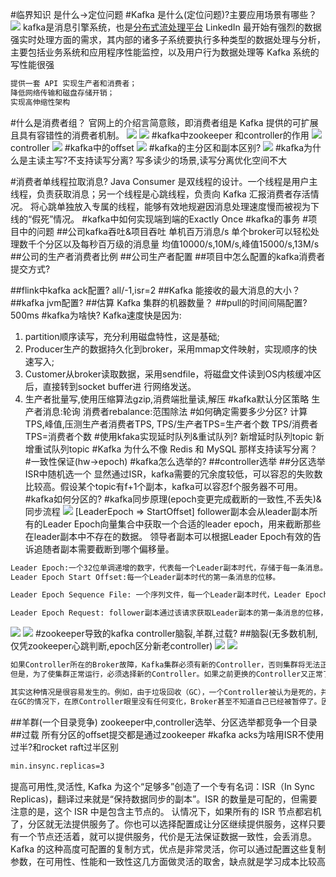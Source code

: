 #临界知识
是什么->定位问题
[](https://github.com/Snailclimb/JavaGuide/blob/main/docs/high-performance/message-queue/kafka%E7%9F%A5%E8%AF%86%E7%82%B9&%E9%9D%A2%E8%AF%95%E9%A2%98%E6%80%BB%E7%BB%93.md)
#Kafka 是什么(定位问题)?主要应用场景有哪些？
![](.z_06_分布式_消息队列_kafka_00_常见问题_images/349b6140.png)
kafka是消息引擎系统，也是[分布式流处理平台](https://blog.csdn.net/weixin_48185778/article/details/111321994?ops_request_misc=&request_id=&biz_id=102&utm_term=kafka%2520stream%25E4%25B8%258Econsumer&utm_medium=distribute.pc_search_result.none-task-blog-2~all~sobaiduweb~default-2-111321994.first_rank_v2_pc_rank_v29#11_Kafka_Stream_6)
LinkedIn 最开始有强烈的数据强实时处理方面的需求，其内部的诸多子系统要执行多种类型的数据处理与分析，
主要包括业务系统和应用程序性能监控，以及用户行为数据处理等
Kafka 系统的写性能很强
```asp
提供一套 API 实现生产者和消费者；
降低网络传输和磁盘存储开销；
实现高伸缩性架构
```
#什么是消费者组？
官网上的介绍言简意赅，即消费者组是 Kafka 提供的可扩展且具有容错性的消费者机制。
![](.z_06_分布式_消息队列_kafka_00_常见问题_images/671d9981.png)
![](.z_06_分布式_消息队列_kafka_00_常见问题_images/88d9d1c6.png)
#kafka中zookeeper 和controller的作用
![](.z_06_分布式_消息队列_kafka_00_常见问题_images/cadb1bbf.png)
controller
![](.z_06_分布式_消息队列_kafka_00_常见问题_images/4a32527a.png)
#kafka中的offset
![](.z_06_分布式_消息队列_kafka_00_常见问题_images/d8650983.png)
#kafka的主分区和副本区别?
![](.z_06_分布式_消息队列_kafka_00_常见问题_images/6af48f43.png)
#kafka为什么是主读主写?不支持读写分离?
写多读少的场景,读写分离优化空间不大

[](https://time.geekbang.org/column/article/246934)
#消费者单线程拉取消息?
Java Consumer 是双线程的设计。一个线程是用户主线程，负责获取消息；另一个线程是心跳线程，负责向 Kafka 汇报消费者存活情况。
将心跳单独放入专属的线程，能够有效地规避因消息处理速度慢而被视为下线的“假死”情况。
#kafka中如何实现端到端的Exactly Once
#kafka的事务
#项目中的问题
##公司kafka吞吐&项目吞吐
单机百万消息/s
单个broker可以轻松处 理数千个分区以及每秒百万级的消息量
均值10000/s,10M/s,峰值15000/s,13M/s
##公司的生产者消费者比例
##公司生产者配置
##项目中怎么配置的kafka消费者提交方式?

##flink中kafka ack配置?
all/-1,isr=2
##Kafka 能接收的最大消息的大小？
##kafka jvm配置?
##估算 Kafka 集群的机器数量？
##pull的时间间隔配置?
500ms
#kafka为啥快?
Kafka速度快是因为:
1. partition顺序读写，充分利用磁盘特性，这是基础;
2. Producer生产的数据持久化到broker，采用mmap文件映射，实现顺序的快速写入;
3. Customer从broker读取数据，采用sendfile，将磁盘文件读到OS内核缓冲区后，直接转到socket buffer进
行网络发送。
4. 生产者批量写,使用压缩算法gzip,消费端批量读,解压
#kafka默认分区策略
生产者消息:轮询
消费者rebalance:范围除法
#如何确定需要多少分区?
计算TPS,峰值,压测生产者消费者TPS,
TPS/生产者TPS=生产者个数
TPS/消费者TPS=消费者个数
#使用kfaka实现延时队列&重试队列?
新增延时队列topic
新增重试队列topic
#Kafka 为什么不像 Redis 和 MySQL 那样支持读写分离？
[](https://time.geekbang.org/column/article/222085)
#一致性保证(hw->epoch)
#kafka怎么选举的?
[](https://blog.51cto.com/u_15127573/2899602)
##controller选举
##分区选举
ISR中随机选一个
显然通过ISR，kafka需要的冗余度较低，可以容忍的失败数比较高。假设某个topic有f+1个副本，kafka可以容忍f个服务器不可用。
#kafka如何分区的?
[](https://blog.csdn.net/lizhitao/article/details/41778193)
#kafka同步原理(epoch变更完成截断的一致性,不丢失)&同步流程
[](https://mp.weixin.qq.com/s?__biz=MjM5NzgyODc1Mw==&mid=2647754415&idx=1&sn=3dd59403fb1391a41d3f024f17cba7e3&chksm=bef127518986ae47f8382c8a171591345bd84ef96fbff4523b373728b79d0f3c953fbd471b9f&token=647212035&lang=zh_CN#rd)
![](.z_06_分布式_消息队列_kafka_00_常见问题_images/55460182.png)
[LeaderEpoch => StartOffset]
follower副本会从leader副本所有的Leader Epoch向量集合中获取一个合适的leader epoch，用来截断那些在leader副本中不存在的数据。
领导者副本可以根据Leader Epoch有效的告诉追随者副本需要截断到哪个偏移量。
```asp
Leader Epoch:一个32位单调递增的数字，代表每一个Leader副本时代，存储于每一条消息。
Leader Epoch Start Offset:每一个Leader副本时代的第一条消息的位移。

Leader Epoch Sequence File: 一个序列文件，每一个Leader副本时代，Leader Epoch Start Offset的变化记录存储在改文件中。

Leader Epoch Request: follower副本通过该请求获取Leader副本的第一条消息的位移，如果Leader副本所在分区不存在序列文件，获取的是Leader副本的Log End Offset。
```
![](.z_06_分布式_消息队列_kafka_00_常见问题_images/e017873e.png)
![](.z_06_分布式_消息队列_kafka_00_常见问题_images/9e1aae0d.png)
#zookeeper导致的kafka controller脑裂,羊群,过载?
##脑裂(无多数机制,仅凭zookeeper心跳判断,epoch区分新老controller)
![](.z_06_分布式_消息队列_kafka_00_常见问题_images/82ef9892.png)
![](.z_06_分布式_消息队列_kafka_00_常见问题_images/345323be.png)
[](https://cloud.tencent.com/developer/news/863931)
```asp
如果Controller所在的Broker故障，Kafka集群必须有新的Controller，否则集群将无法正常工作。这儿存在一个问题。很难确定Broker是宕机还是只是暂时的故障。
但是，为了使集群正常运行，必须选择新的Controller。如果之前更换的Controller又正常了，不知道自己已经更换了，那么集群中就会出现两个Controller。

其实这种情况是很容易发生的。例如，由于垃圾回收（GC），一个Controller被认为是死的，并选择了一个新的控制器。
在GC的情况下，在原Controller眼里没有任何变化，Broker甚至不知道自己已经被暂停了。因此，它将继续充当当前Controller，这在分布式系统中很常见，称为裂脑。
```
##羊群(一个目录竞争)
zookeeper中,controller选举、分区选举都竞争一个目录
##过载
所有分区的offset提交都是通过zookeeper
#kafka acks为啥用ISR不使用过半?和rocket raft过半区别
[](https://time.geekbang.org/column/article/136030)
```asp
min.insync.replicas=3
```
提高可用性,灵活性,
Kafka 为这个“足够多”创造了一个专有名词：ISR（In Sync Replicas)，翻译过来就是“保持数据同步的副本”。ISR 的数量是可配的，但需要注意的是，这个 ISR 中是包含主节点的。
认情况下，如果所有的 ISR 节点都宕机了，分区就无法提供服务了。你也可以选择配置成让分区继续提供服务，这样只要有一个节点还活着，就可以提供服务，代价是无法保证数据一致性，会丢消息。
Kafka 的这种高度可配置的复制方式，优点是非常灵活，你可以通过配置这些复制参数，在可用性、性能和一致性这几方面做灵活的取舍，缺点就是学习成本比较高
